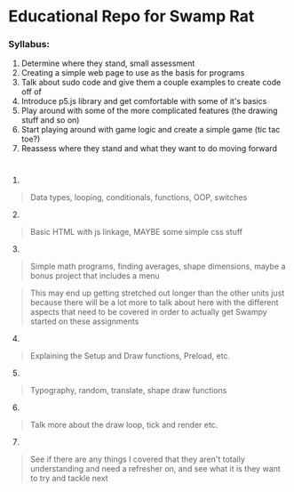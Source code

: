 # Educational Repo for Swamp Rat

### Syllabus:
1. Determine where they stand, small assessment
2. Creating a simple web page to use as the basis for programs
3. Talk about sudo code and give them a couple examples to create code off of
4. Introduce p5.js library and get comfortable with some of it's basics
5. Play around with some of the more complicated features (the drawing stuff and so on)
6. Start playing around with game logic and create a simple game (tic tac toe?)
7. Reassess where they stand and what they want to do moving forward
#
1.
 > Data types, looping, conditionals, functions, OOP, switches
2.
 > Basic HTML with js linkage, MAYBE some simple css stuff
3.
 > Simple math programs, finding averages, shape dimensions, maybe a bonus project that includes a menu
 
 > This may end up getting stretched out longer than the other units just because there will be a lot more to talk about here with the different aspects that need to be covered in order to actually get Swampy started on these assignments
4.
 > Explaining the Setup and Draw functions, Preload, etc.
5.
 > Typography, random, translate, shape draw functions
6.
 > Talk more about the draw loop, tick and render etc. 
7.
 > See if there are any things I covered that they aren't totally understanding and need a refresher on, and see what it is they want to try and tackle next
